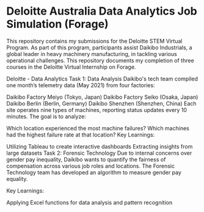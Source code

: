 
# Deloitte Australia Data Analytics Job Simulation (Forage)

This repository contains my submissions for the Deloitte STEM Virtual Program. As part of this program, participants assist Daikibo Industrials, a global leader in heavy machinery manufacturing, in tackling various operational challenges. This repository documents my completion of three courses in the Deloitte Virtual Internship on Forage.

Deloitte - Data Analytics
Task 1: Data Analysis
Daikibo's tech team compiled one month’s telemetry data (May 2021) from four factories:

Daikibo Factory Meiyo (Tokyo, Japan)
Daikibo Factory Seiko (Osaka, Japan)
Daikibo Berlin (Berlin, Germany)
Daikibo Shenzhen (Shenzhen, China)
Each site operates nine types of machines, reporting status updates every 10 minutes. The goal is to analyze:

Which location experienced the most machine failures?
Which machines had the highest failure rate at that location?
Key Learnings:

Utilizing Tableau to create interactive dashboards
Extracting insights from large datasets
Task 2: Forensic Technology
Due to internal concerns over gender pay inequality, Daikibo wants to quantify the fairness of compensation across various job roles and locations. The Forensic Technology team has developed an algorithm to measure gender pay equality.

Key Learnings:

Applying Excel functions for data analysis and pattern recognition

